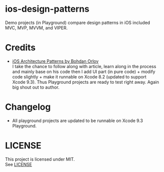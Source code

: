 # ios-design-patterns

Demo projects (in Playground) compare design patterns in iOS included MVC, MVP, MVVM, and VIPER.

# Credits

* [iOS Architecture Patterns by Bohdan Orlov](https://medium.com/ios-os-x-development/ios-architecture-patterns-ecba4c38de52#.dq4fwa189)  
   I take the chance to follow along with article, learn along in the process and mainly base on his code then I add UI part (in pure code) + modify code slightly + make it runnable on Xcode 8.2 (updated to support Xcode 9.3). Thus Playground projects are ready to test right away. Again big shout out to author.

# Changelog

* All playground projects are updated to be runnable on Xcode 9.3 Playground.

# LICENSE

This project is licensed under MIT.  
See [LICENSE](https://github.com/haxpor/ios-design-patterns/blob/master/LICENSE)
